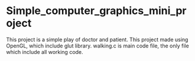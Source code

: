# Simple_computer_graphics_mini_project
This project is a simple play of doctor and patient.
This project made using OpenGL, which include glut library.
walking.c is main code file, the only file which include all working code.
